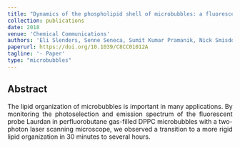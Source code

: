 ```yaml
---
title: "Dynamics of the phospholipid shell of microbubbles: a fluorescence photoselection and spectral phasor approach"
collection: publications
date: 2018
venue: 'Chemical Communications'
authors: 'Eli Slenders, Senne Seneca, Sumit Kumar Pramanik, Nick Smisdom, Peter Adriaensens, Anitha Ethirajan, Marcel Ameloot'
paperurl: https://doi.org/10.1039/C8CC01012A
tagline: '- Paper'
type: "microbubbles"
---
```


<h2> Abstract </h2>
<p align= "justify">
The lipid organization of microbubbles is important in many applications. By monitoring the photoselection and emission spectrum of the fluorescent probe Laurdan in perfluorobutane gas-filled DPPC microbubbles with a two-photon laser scanning microscope, we observed a transition to a more rigid lipid organization in 30 minutes to several hours.
  
  
  
  
